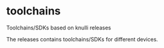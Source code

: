 # toolchains
Toolchains/SDKs based on knulli releases

The releases contains toolchains/SDKs for different devices.
